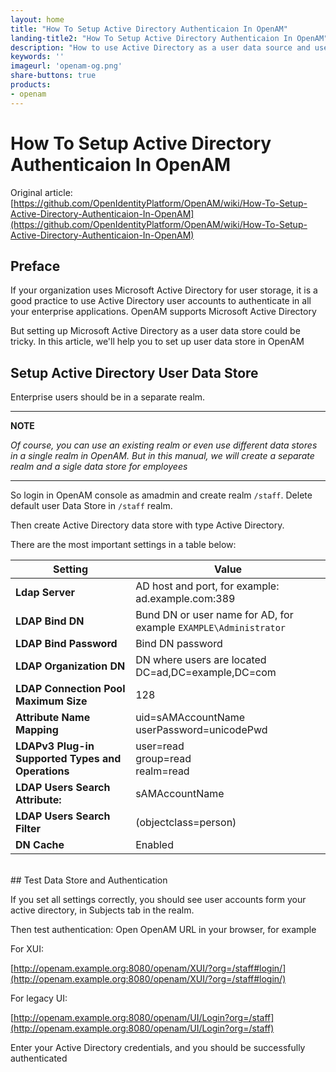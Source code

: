 ```yaml
---
layout: home
title: "How To Setup Active Directory Authenticaion In OpenAM"
landing-title2: "How To Setup Active Directory Authenticaion In OpenAM"
description: "How to use Active Directory as a user data source and use for authentication"
keywords: ''
imageurl: 'openam-og.png'
share-buttons: true
products: 
- openam
---
```

<h1>How To Setup Active Directory Authenticaion In OpenAM</h1>

Original article: [https://github.com/OpenIdentityPlatform/OpenAM/wiki/How-To-Setup-Active-Directory-Authenticaion-In-OpenAM](https://github.com/OpenIdentityPlatform/OpenAM/wiki/How-To-Setup-Active-Directory-Authenticaion-In-OpenAM)

## Preface

If your organization uses Microsoft Active Directory for user storage, it is a good practice to use Active Directory user accounts to authenticate in all your enterprise applications. OpenAM supports Microsoft Active Directory

But setting up Microsoft Active Directory as a user data store could be tricky. In this article, we'll help you to set up user data store in OpenAM

## Setup Active Directory User Data Store

Enterprise users should be in a separate realm.

---

**NOTE**

*Of course, you can use an existing realm or even use different data stores in a single realm in OpenAM. But in this manual, we will create a separate realm and a sigle data store for employees*

---

So login in OpenAM console as amadmin and create realm `/staff`. Delete default user Data Store in `/staff` realm.

Then create Active Directory data store with type Active Directory.

There are the most important settings in a table below:

| Setting | Value|
|-|-|
|**Ldap Server**| AD host and port, for example: ad.example.com:389 |
|**LDAP Bind DN** | Bund DN or user name for AD, for example `EXAMPLE\Administrator` |
|**LDAP Bind Password** | Bind DN password|
|**LDAP Organization DN** | DN where users are located DC=ad,DC=example,DC=com|
|**LDAP Connection Pool Maximum Size** | 128|
|**Attribute Name Mapping** | uid=sAMAccountName <br> userPassword=unicodePwd|
|**LDAPv3 Plug-in Supported Types and Operations** | user=read <br> group=read <br> realm=read |
|**LDAP Users Search Attribute:** | sAMAccountName |
|**LDAP Users Search Filter** | (objectclass=person)|
|**DN Cache** | Enabled |

<br>
## Test Data Store and Authentication

If you set all settings correctly, you should see user accounts form your active directory, in Subjects tab in the realm.

Then test authentication:
Open OpenAM URL in your browser, for example

For XUI:

[http://openam.example.org:8080/openam/XUI/?org=/staff#login/](http://openam.example.org:8080/openam/XUI/?org=/staff#login/)

For legacy UI:

[http://openam.example.org:8080/openam/UI/Login?org=/staff](http://openam.example.org:8080/openam/UI/Login?org=/staff)

Enter your Active Directory credentials, and you should be successfully authenticated
